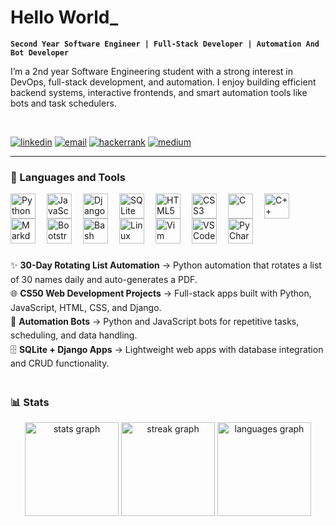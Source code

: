 # Hello World_

**`Second Year Software Engineer | Full-Stack Developer | Automation And Bot Developer`**

I’m a 2nd year Software Engineering student with a strong interest in DevOps, full-stack development, and automation. I enjoy building efficient backend systems, interactive frontends, and smart automation tools like bots and task schedulers.

<br>
<p align="left">
   <a href="https://www.linkedin.com/in/YOUR-LINKEDIN">
      <img alt="linkedin" title="Connect on LinkedIn" src="https://custom-icon-badges.demolab.com/badge/-LinkedIn-blue?style=for-the-badge&logo=linkedin&logoColor=white"/></a>
   <a href="mailto:YOUR-EMAIL@example.com">
      <img alt="email" title="Send me an email" src="https://custom-icon-badges.demolab.com/badge/-Email-red?style=for-the-badge&logo=gmail&logoColor=white"/></a>
   <a href="https://www.hackerrank.com/YOUR-HACKERRANK">
      <img alt="hackerrank" title="HackerRank Profile" src="https://custom-icon-badges.demolab.com/badge/-HackerRank-2EC866?style=for-the-badge&logo=hackerrank&logoColor=white"/></a>
   <a href="https://medium.com/@YOUR-MEDIUM">
      <img alt="medium" title="Read my articles on Medium" src="https://custom-icon-badges.demolab.com/badge/-Medium-black?style=for-the-badge&logo=medium&logoColor=white"/></a>
</p>



---


### 🧰 Languages and Tools

<img align="left" alt="Python" width="40px" style="padding-right:15px;" src="https://cdn.jsdelivr.net/gh/devicons/devicon/icons/python/python-original.svg"/>
<img align="left" alt="JavaScript" width="40px" style="padding-right:15px;" src="https://cdn.jsdelivr.net/gh/devicons/devicon/icons/javascript/javascript-original.svg"/>
<img align="left" alt="Django" width="40px" style="padding-right:15px;" src="https://cdn.jsdelivr.net/gh/devicons/devicon/icons/django/django-plain.svg"/>
<img align="left" alt="SQLite" width="40px" style="padding-right:15px;" src="https://cdn.jsdelivr.net/gh/devicons/devicon/icons/sqlite/sqlite-original.svg"/>
<img align="left" alt="HTML5" width="40px" style="padding-right:15px;" src="https://cdn.jsdelivr.net/gh/devicons/devicon/icons/html5/html5-original.svg"/>
<img align="left" alt="CSS3" width="40px" style="padding-right:15px;" src="https://cdn.jsdelivr.net/gh/devicons/devicon/icons/css3/css3-original.svg"/>
<img align="left" alt="C" width="40px" style="padding-right:15px;" src="https://cdn.jsdelivr.net/gh/devicons/devicon/icons/c/c-original.svg"/>
<img align="left" alt="C++" width="40px" style="padding-right:15px;" src="https://cdn.jsdelivr.net/gh/devicons/devicon/icons/cplusplus/cplusplus-original.svg"/>
<img align="left" alt="Markdown" width="40px" style="padding-right:15px;" src="https://cdn.jsdelivr.net/gh/devicons/devicon/icons/markdown/markdown-original.svg"/>
<img align="left" alt="Bootstrap" width="40px" style="padding-right:15px;" src="https://cdn.jsdelivr.net/gh/devicons/devicon/icons/bootstrap/bootstrap-original.svg"/>
<img align="left" alt="Bash" width="40px" style="padding-right:15px;" src="https://cdn.jsdelivr.net/gh/devicons/devicon/icons/bash/bash-original.svg"/>
<img align="left" alt="Linux" width="40px" style="padding-right:15px;" src="https://cdn.jsdelivr.net/gh/devicons/devicon/icons/linux/linux-original.svg"/>
<img align="left" alt="Vim" width="40px" style="padding-right:15px;" src="https://cdn.jsdelivr.net/gh/devicons/devicon/icons/vim/vim-original.svg"/>
<img align="left" alt="VSCode" width="40px" style="padding-right:15px;" src="https://cdn.jsdelivr.net/gh/devicons/devicon/icons/vscode/vscode-original.svg"/>
<img align="left" alt="PyCharm" width="40px" style="padding-right:15px;" src="https://cdn.jsdelivr.net/gh/devicons/devicon/icons/pycharm/pycharm-original.svg"/>

<br />

<br>

#

<br>

<p style="font-size:14px; line-height:1.6">
  ✨ <b>30-Day Rotating List Automation</b> → Python automation that rotates a list of 30 names daily and auto-generates a PDF.<br>
  🌐 <b>CS50 Web Development Projects</b> → Full-stack apps built with Python, JavaScript, HTML, CSS, and Django.<br>
  🤖 <b>Automation Bots</b> → Python and JavaScript bots for repetitive tasks, scheduling, and data handling.<br>
  🗄️ <b>SQLite + Django Apps</b> → Lightweight web apps with database integration and CRUD functionality.
</p>


#

### 📊 Stats

<div align="center">
  <img src="https://github-readme-stats.vercel.app/api?username=EbraSab&hide_title=false&hide_rank=false&show_icons=true&include_all_commits=true&count_private=true&disable_animations=false&theme=aura&locale=en&hide_border=false" height="150" alt="stats graph" />
  <img src="https://streak-stats.demolab.com?user=EbraSab&locale=en&mode=daily&theme=aura&hide_border=false&border_radius=5" height="150" alt="streak graph" />
  <img src="https://github-readme-stats.vercel.app/api/top-langs?username=EbraSab&locale=en&hide_title=false&layout=compact&card_width=300&langs_count=6&theme=aura&hide_border=false" height="150" alt="languages graph" />
</div>
